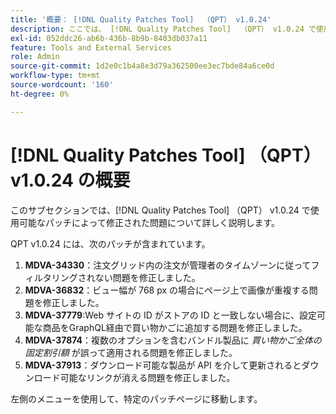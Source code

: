 ```yaml
---
title: '概要： [!DNL Quality Patches Tool]  （QPT） v1.0.24'
description: ここでは、 [!DNL Quality Patches Tool]  （QPT） v1.0.24 で使用可能なパッチによって修正された問題について詳しく説明します。
exl-id: 052ddc26-ab6b-436b-8b9b-8403db037a11
feature: Tools and External Services
role: Admin
source-git-commit: 1d2e0c1b4a8e3d79a362500ee3ec7bde84a6ce0d
workflow-type: tm+mt
source-wordcount: '160'
ht-degree: 0%

---
```


# [!DNL Quality Patches Tool] （QPT） v1.0.24 の概要

このサブセクションでは、[!DNL Quality Patches Tool] （QPT） v1.0.24 で使用可能なパッチによって修正された問題について詳しく説明します。

QPT v1.0.24 には、次のパッチが含まれています。

1. **MDVA-34330**：注文グリッド内の注文が管理者のタイムゾーンに従ってフィルタリングされない問題を修正しました。
1. **MDVA-36832**：ビュー幅が 768 px の場合にページ上で画像が重複する問題を修正しました。
1. **MDVA-37779**:Web サイトの ID がストアの ID と一致しない場合に、設定可能な商品をGraphQL経由で買い物かごに追加する問題を修正しました。
1. **MDVA-37874**：複数のオプションを含むバンドル製品に *買い物かご全体の固定割引額* が誤って適用される問題を修正しました。
1. **MDVA-37913**：ダウンロード可能な製品が API を介して更新されるとダウンロード可能なリンクが消える問題を修正しました。

左側のメニューを使用して、特定のパッチページに移動します。
